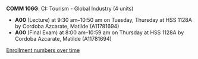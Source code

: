 **COMM 106G**: CI: Tourism - Global Industry (4 units)

- **A00** (Lecture) at 9:30 am–10:50 am on Tuesday, Thursday at HSS 1128A by Cordoba Azcarate, Matilde (A11781694)
- **A00** (Final Exam) at 8:00 am–10:59 am on Thursday at HSS 1128A by Cordoba Azcarate, Matilde (A11781694)

[Enrollment numbers over time](./COMM106G.tsv)
